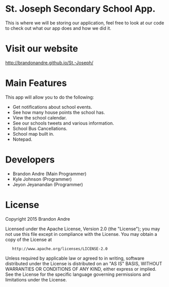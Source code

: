# St. Joseph Secondary School App.
This is where we will be storing our application, feel free to look at our code to check out what our app does and how we did it.

# Visit our website
http://brandonandre.github.io/St.-Joseph/

# Main Features
This app will allow you to do the following:

  * Get notifications about school events.
  * See how many house points the school has.
  * View the school calendar.
  * See our schools tweets and various information.
  * School Bus Cancellations.
  * School map built in.
  * Notepad.

# Developers

  * Brandon Andre (Main Programmer)
  * Kyle Johnson (Programmer)
  * Jeyon Jeyanandan (Programmer)

# License

   Copyright 2015 Brandon Andre

   Licensed under the Apache License, Version 2.0 (the "License");
   you may not use this file except in compliance with the License.
   You may obtain a copy of the License at

       http://www.apache.org/licenses/LICENSE-2.0

   Unless required by applicable law or agreed to in writing, software
   distributed under the License is distributed on an "AS IS" BASIS,
   WITHOUT WARRANTIES OR CONDITIONS OF ANY KIND, either express or implied.
   See the License for the specific language governing permissions and
   limitations under the License.
